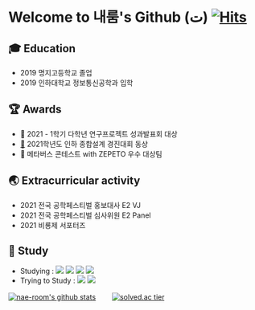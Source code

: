 # Welcome to 내룸's Github (ت) [![Hits](https://hits.seeyoufarm.com/api/count/incr/badge.svg?url=https%3A%2F%2Fgithub.com%2Fnae-room&count_bg=%2379C83D&title_bg=%23555555&icon=&icon_color=%23E7E7E7&title=hits&edge_flat=false)](https://hits.seeyoufarm.com)

## 🎓 Education
- 2019 명지고등학교 졸업
- 2019 인하대학교 정보통신공학과 입학

## 🏆 Awards
- 🥇 2021 - 1학기 다학년 연구프로젝트 성과발표회 대상
- [🥉](https://github.com/nae-room/INHA-DASU) 2021학년도 인하 종합설계 경진대회 동상 
- 🥈 메타버스 콘테스트 with ZEPETO 우수 대상팀

## 🌏 Extracurricular activity
- 2021 전국 공학페스티벌 홍보대사 E2 VJ
- 2021 전국 공학페스티벌 심사위원 E2 Panel
- 2021 비룡제 서포터즈

## 📝 Study
- Studying : [<img src="https://img.shields.io/badge/c++-00599C?style=flat-square&logo=c%2B%2B&logoColor=white"/>](https://github.com/nae-room/BAEK-JOON) <img src="https://img.shields.io/badge/HTML-E34F26?style=flat-square&logo=HTML5&logoColor=white"/> [<img src="https://img.shields.io/badge/MySQL-4479A1?style=flat-square&logo=MySQL&logoColor=white"/>](https://github.com/nae-room/Programmers_SQL) [<img src="https://img.shields.io/badge/Python-3766AB?style=flat-square&logo=Python&logoColor=white"/>](https://github.com/nae-room/DACON)
- Trying to Study : <img src="https://img.shields.io/badge/JavaScript-F7DF1E?style=flat-square&logo=JavaScript&logoColor=white"/> <img src="https://img.shields.io/badge/CSS3-1572B6?style=flat-square&logo=CSS3&logoColor=white"/>

<!--![Anurag's GitHub stats](https://github-readme-stats.vercel.app/api?username=nae-room&show_icons=true&theme=graywhite)-->
[![nae-room's github stats](https://github-readme-stats.vercel.app/api/top-langs/?username=nae-room&show_icons=true&hide_border=true&title_color=004386&icon_color=004386&layout=compact)](https://github.com/nae-room)　　
[![solved.ac tier](http://mazassumnida.wtf/api/v2/generate_badge?boj=imekdusee)](https://solved.ac/imekdusee)
<!-- 　 공백 -->
